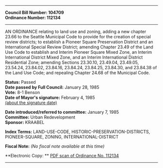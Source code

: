 * * * * *  
  
**Council Bill Number: [](#h0)[](#h2)104709**   
**Ordinance Number: 112134**  
  
* * * * *  
  
AN ORDINANCE relating to land use and zoning, adding a new chapter 23.66 to the Seattle Municipal Code to provide for the creation of special review districts; to establish a Pioneer Square Preservation District and an International Special Review District; amending Chapter 23.49 of the Land Use Code to establish and Interim Pioneer Square Mixed Zone, an Interim International District Mixed Zone, and an Interim International District Residential Zone; amending Sections 23.30.10, 23.49.04, 23.49.05, 23.54.24, 23.84.02, 23.84.16, 23.84.24, 23.84.25, 23.84.30, and 23.84.38 of the Land Use Code; and repealing Chapter 24.68 of the Municipal Code.  
  
**Status:** Passed   
**Date passed by Full Council:** January 28, 1985   
**Vote:** 8-1 Benson   
**Date of Mayor's signature:** February 4, 1985   
[(about the signature date)](/~public/approvaldate.htm)   
  
  
**Date introduced/referred to committee:** January 7, 1985   
**Committee:** Urban Redevelopment   
**Sponsor:** KRAABEL   
  
**Index Terms:** LAND-USE-CODE, HISTORIC-PRESERVATION-DISTRICTS, PIONEER-SQUARE, ZONING, INTERNATIONAL-DISTRICT  
  
**Fiscal Note:** *(No fiscal note available at this time)*  
  
**Electronic Copy: ** [PDF scan of Ordinance No. 112134](/~archives/Ordinances/Ord_112134.pdf)  
  
* * * * *  
